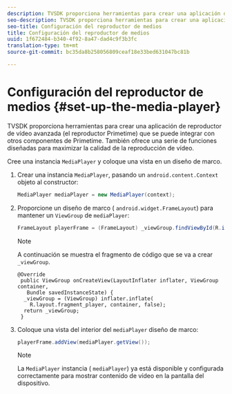 ```yaml
---
description: TVSDK proporciona herramientas para crear una aplicación de reproductor de vídeo avanzada (el reproductor Primetime) que se puede integrar con otros componentes de Primetime. También ofrece una serie de funciones diseñadas para maximizar la calidad de la reproducción de vídeo.
seo-description: TVSDK proporciona herramientas para crear una aplicación de reproductor de vídeo avanzada (el reproductor Primetime) que se puede integrar con otros componentes de Primetime. También ofrece una serie de funciones diseñadas para maximizar la calidad de la reproducción de vídeo.
seo-title: Configuración del reproductor de medios
title: Configuración del reproductor de medios
uuid: 1f672484-b340-4f92-8a47-dad4c9f3b3fc
translation-type: tm+mt
source-git-commit: bc35da8b258056809ceaf18e33bed631047bc81b

---
```



# Configuración del reproductor de medios {#set-up-the-media-player}

TVSDK proporciona herramientas para crear una aplicación de reproductor de vídeo avanzada (el reproductor Primetime) que se puede integrar con otros componentes de Primetime. También ofrece una serie de funciones diseñadas para maximizar la calidad de la reproducción de vídeo.

<!--<a id="section_1FE83A68DE624F20B52C0959851F5699"></a>-->

Cree una instancia `MediaPlayer` y coloque una vista en un diseño de marco.

1. Crear una instancia `MediaPlayer`, pasando un `android.content.Context` objeto al constructor:

   ```java
   MediaPlayer mediaPlayer = new MediaPlayer(context);
   ```

1. Proporcione un diseño de marco ( `android.widget.FrameLayout`) para mantener un `ViewGroup` de `mediaPlayer`:

   ```java
   FrameLayout playerFrame = (FrameLayout) _viewGroup.findViewById(R.id.playerFrame);
   ```

   >[!NOTE]
   >
   >A continuación se muestra el fragmento de código que se va a crear `_viewGroup`.

   ```
   @Override 
    public ViewGroup onCreateView(LayoutInflater inflater, ViewGroup container, 
      Bundle savedInstanceState) { 
     _viewGroup = (ViewGroup) inflater.inflate( 
       R.layout.fragment_player, container, false); 
     return _viewGroup; 
    }
   ```

1. Coloque una vista del interior del `mediaPlayer` diseño de marco:

   ```java
   playerFrame.addView(mediaPlayer.getView());
   ```

   >[!NOTE]
   >
   >La `MediaPlayer` instancia ( `mediaPlayer`) ya está disponible y configurada correctamente para mostrar contenido de vídeo en la pantalla del dispositivo.